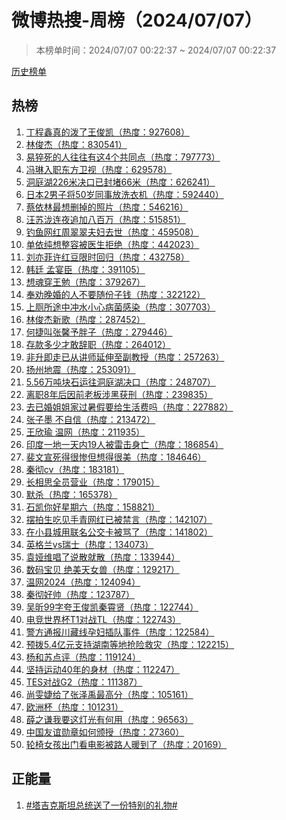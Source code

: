 <h1>
微博热搜-周榜（2024/07/07）
</h1>
<blockquote>
<p>
本榜单时间：2024/07/07 00:22:37 ~ 2024/07/07 00:22:37
</p>
</blockquote>
<p>
<a href="https://github.com/daifee/weibo-hot-search/tree/main/archives/weekly">历史榜单</a>
</p>
<h2>
热榜
</h2>
<ol>

<li>
<a href="https://s.weibo.com/weibo?q=%23%E4%B8%81%E7%A8%8B%E9%91%AB%E7%9C%9F%E7%9A%84%E6%B3%BC%E4%BA%86%E7%8E%8B%E4%BF%8A%E5%87%AF%23" target="weibo">
丁程鑫真的泼了王俊凯（热度：927608）
</a>
</li>

<li>
<a href="https://s.weibo.com/weibo?q=%23%E6%9E%97%E4%BF%8A%E6%9D%B0%23" target="weibo">
林俊杰（热度：830541）
</a>
</li>

<li>
<a href="https://s.weibo.com/weibo?q=%23%E6%98%93%E7%8C%9D%E6%AD%BB%E7%9A%84%E4%BA%BA%E5%BE%80%E5%BE%80%E6%9C%89%E8%BF%994%E4%B8%AA%E5%85%B1%E5%90%8C%E7%82%B9%23" target="weibo">
易猝死的人往往有这4个共同点（热度：797773）
</a>
</li>

<li>
<a href="https://s.weibo.com/weibo?q=%23%E5%86%AF%E7%90%B3%E5%85%A5%E8%81%8C%E4%B8%9C%E6%96%B9%E5%8D%AB%E8%A7%86%23" target="weibo">
冯琳入职东方卫视（热度：629578）
</a>
</li>

<li>
<a href="https://s.weibo.com/weibo?q=%23%E6%B4%9E%E5%BA%AD%E6%B9%96226%E7%B1%B3%E5%86%B3%E5%8F%A3%E5%B7%B2%E5%B0%81%E5%A0%B566%E7%B1%B3%23" target="weibo">
洞庭湖226米决口已封堵66米（热度：626241）
</a>
</li>

<li>
<a href="https://s.weibo.com/weibo?q=%23%E6%97%A5%E6%9C%AC2%E7%94%B7%E5%AD%90%E5%B0%8650%E5%B2%81%E5%90%8C%E4%BA%8B%E6%94%BE%E6%B4%97%E8%A1%A3%E6%9C%BA%23" target="weibo">
日本2男子将50岁同事放洗衣机（热度：592440）
</a>
</li>

<li>
<a href="https://s.weibo.com/weibo?q=%23%E8%94%A1%E4%BE%9D%E6%9E%97%E6%9C%80%E6%83%B3%E5%88%A0%E6%8E%89%E7%9A%84%E7%85%A7%E7%89%87%23" target="weibo">
蔡依林最想删掉的照片（热度：546216）
</a>
</li>

<li>
<a href="https://s.weibo.com/weibo?q=%23%E6%B1%AA%E8%8B%8F%E6%B3%B7%E8%BF%9E%E5%A4%9C%E8%BF%BD%E5%8A%A0%E5%85%AB%E7%99%BE%E4%B8%87%23" target="weibo">
汪苏泷连夜追加八百万（热度：515851）
</a>
</li>

<li>
<a href="https://s.weibo.com/weibo?q=%23%E9%92%93%E9%B1%BC%E7%BD%91%E7%BA%A2%E5%91%A8%E7%BF%A0%E7%BF%A0%E5%A4%AB%E5%A6%87%E5%8E%BB%E4%B8%96%23" target="weibo">
钓鱼网红周翠翠夫妇去世（热度：459508）
</a>
</li>

<li>
<a href="https://s.weibo.com/weibo?q=%23%E5%8D%95%E4%BE%9D%E7%BA%AF%E6%83%B3%E6%95%B4%E5%AE%B9%E8%A2%AB%E5%8C%BB%E7%94%9F%E6%8B%92%E7%BB%9D%23" target="weibo">
单依纯想整容被医生拒绝（热度：442023）
</a>
</li>

<li>
<a href="https://s.weibo.com/weibo?q=%23%E5%88%98%E4%BA%A6%E8%8F%B2%E8%AE%B8%E7%BA%A2%E8%B1%86%E9%99%90%E6%97%B6%E5%9B%9E%E5%BD%92%23" target="weibo">
刘亦菲许红豆限时回归（热度：432758）
</a>
</li>

<li>
<a href="https://s.weibo.com/weibo?q=%23%E9%9F%A9%E5%BB%B7%20%E5%AD%9F%E5%AE%B4%E8%87%A3%23" target="weibo">
韩廷 孟宴臣（热度：391105）
</a>
</li>

<li>
<a href="https://s.weibo.com/weibo?q=%23%E6%83%B3%E9%AD%82%E7%A9%BF%E7%8E%8B%E5%8B%89%23" target="weibo">
想魂穿王勉（热度：379267）
</a>
</li>

<li>
<a href="https://s.weibo.com/weibo?q=%23%E5%A5%89%E5%8A%9D%E6%99%9A%E5%A9%9A%E7%9A%84%E4%BA%BA%E4%B8%8D%E8%A6%81%E9%9A%8F%E4%BB%BD%E5%AD%90%E9%92%B1%23" target="weibo">
奉劝晚婚的人不要随份子钱（热度：322122）
</a>
</li>

<li>
<a href="https://s.weibo.com/weibo?q=%23%E4%B8%8A%E5%8E%95%E6%89%80%E9%80%94%E4%B8%AD%E5%86%B2%E6%B0%B4%E5%B0%8F%E5%BF%83%E7%97%85%E8%8F%8C%E6%84%9F%E6%9F%93%23" target="weibo">
上厕所途中冲水小心病菌感染（热度：307703）
</a>
</li>

<li>
<a href="https://s.weibo.com/weibo?q=%23%E6%9E%97%E4%BF%8A%E6%9D%B0%E6%96%B0%E6%AD%8C%23" target="weibo">
林俊杰新歌（热度：287452）
</a>
</li>

<li>
<a href="https://s.weibo.com/weibo?q=%23%E4%BD%95%E6%8D%B7%E5%8F%AB%E5%BC%A0%E9%A6%A8%E4%BA%88%E8%83%96%E5%AD%90%23" target="weibo">
何捷叫张馨予胖子（热度：279446）
</a>
</li>

<li>
<a href="https://s.weibo.com/weibo?q=%23%E5%AD%98%E6%AC%BE%E5%A4%9A%E5%B0%91%E6%89%8D%E6%95%A2%E8%BE%9E%E8%81%8C%23" target="weibo">
存款多少才敢辞职（热度：264012）
</a>
</li>

<li>
<a href="https://s.weibo.com/weibo?q=%23%E9%9D%9E%E5%8D%87%E5%8D%B3%E8%B5%B0%E5%B7%B2%E4%BB%8E%E8%AE%B2%E5%B8%88%E5%BB%B6%E4%BC%B8%E8%87%B3%E5%89%AF%E6%95%99%E6%8E%88%23" target="weibo">
非升即走已从讲师延伸至副教授（热度：257263）
</a>
</li>

<li>
<a href="https://s.weibo.com/weibo?q=%23%E6%89%AC%E5%B7%9E%E5%9C%B0%E9%9C%87%23" target="weibo">
扬州地震（热度：253091）
</a>
</li>

<li>
<a href="https://s.weibo.com/weibo?q=%235.56%E4%B8%87%E5%90%A8%E5%9D%97%E7%9F%B3%E8%BF%90%E5%BE%80%E6%B4%9E%E5%BA%AD%E6%B9%96%E5%86%B3%E5%8F%A3%23" target="weibo">
5.56万吨块石运往洞庭湖决口（热度：248707）
</a>
</li>

<li>
<a href="https://s.weibo.com/weibo?q=%23%E7%A6%BB%E8%81%8C8%E5%B9%B4%E5%90%8E%E5%9B%A0%E5%89%8D%E8%80%81%E6%9D%BF%E6%B6%89%E9%BB%91%E8%8E%B7%E5%88%91%23" target="weibo">
离职8年后因前老板涉黑获刑（热度：239835）
</a>
</li>

<li>
<a href="https://s.weibo.com/weibo?q=%23%E5%8E%BB%E5%B7%B2%E5%A9%9A%E5%A7%90%E5%A7%90%E5%AE%B6%E8%BF%87%E6%9A%91%E5%81%87%E8%A6%81%E7%BB%99%E7%94%9F%E6%B4%BB%E8%B4%B9%E5%90%97%23" target="weibo">
去已婚姐姐家过暑假要给生活费吗（热度：227882）
</a>
</li>

<li>
<a href="https://s.weibo.com/weibo?q=%23%E5%BC%A0%E5%AD%90%E5%A2%A8%20%E4%B8%8D%E8%87%AA%E4%BF%A1%23" target="weibo">
张子墨 不自信（热度：213472）
</a>
</li>

<li>
<a href="https://s.weibo.com/weibo?q=%23%E7%8E%8B%E6%AC%A3%E7%91%9C%20%E6%B8%A9%E7%BD%91%23" target="weibo">
王欣瑜 温网（热度：211935）
</a>
</li>

<li>
<a href="https://s.weibo.com/weibo?q=%23%E5%8D%B0%E5%BA%A6%E4%B8%80%E5%9C%B0%E4%B8%80%E5%A4%A9%E5%86%8519%E4%BA%BA%E8%A2%AB%E9%9B%B7%E5%87%BB%E8%BA%AB%E4%BA%A1%23" target="weibo">
印度一地一天内19人被雷击身亡（热度：186854）
</a>
</li>

<li>
<a href="https://s.weibo.com/weibo?q=%23%E8%A3%B4%E6%96%87%E5%AE%A3%E6%AD%BB%E5%BE%97%E5%BE%88%E6%83%A8%E4%BD%86%E6%83%B3%E5%BE%97%E5%BE%88%E7%BE%8E%23" target="weibo">
裴文宣死得很惨但想得很美（热度：184646）
</a>
</li>

<li>
<a href="https://s.weibo.com/weibo?q=%23%E7%A7%A6%E5%BD%BBcv%23" target="weibo">
秦彻cv（热度：183181）
</a>
</li>

<li>
<a href="https://s.weibo.com/weibo?q=%23%E9%95%BF%E7%9B%B8%E6%80%9D%E5%85%A8%E5%91%98%E8%90%A5%E4%B8%9A%23" target="weibo">
长相思全员营业（热度：179015）
</a>
</li>

<li>
<a href="https://s.weibo.com/weibo?q=%23%E9%BB%98%E6%9D%80%23" target="weibo">
默杀（热度：165378）
</a>
</li>

<li>
<a href="https://s.weibo.com/weibo?q=%23%E7%9F%B3%E5%87%AF%E4%BD%A0%E5%A5%BD%E6%98%9F%E6%9C%9F%E5%85%AD%23" target="weibo">
石凯你好星期六（热度：158821）
</a>
</li>

<li>
<a href="https://s.weibo.com/weibo?q=%23%E6%91%86%E6%8B%8D%E7%94%9F%E5%90%83%E8%A7%81%E6%89%8B%E9%9D%92%E7%BD%91%E7%BA%A2%E5%B7%B2%E8%A2%AB%E7%A6%81%E8%A8%80%23" target="weibo">
摆拍生吃见手青网红已被禁言（热度：142107）
</a>
</li>

<li>
<a href="https://s.weibo.com/weibo?q=%23%E5%9C%A8%E5%B0%8F%E5%8E%BF%E5%9F%8E%E7%94%A8%E8%81%94%E5%90%8D%E5%85%AC%E4%BA%A4%E5%8D%A1%E8%A2%AB%E9%AA%82%E4%BA%86%23" target="weibo">
在小县城用联名公交卡被骂了（热度：141802）
</a>
</li>

<li>
<a href="https://s.weibo.com/weibo?q=%23%E8%8B%B1%E6%A0%BC%E5%85%B0vs%E7%91%9E%E5%A3%AB%23" target="weibo">
英格兰vs瑞士（热度：134073）
</a>
</li>

<li>
<a href="https://s.weibo.com/weibo?q=%23%E8%A2%81%E5%A8%85%E7%BB%B4%E5%94%B1%E4%BA%86%E8%AF%B4%E6%95%A3%E5%B0%B1%E6%95%A3%23" target="weibo">
袁娅维唱了说散就散（热度：133944）
</a>
</li>

<li>
<a href="https://s.weibo.com/weibo?q=%23%E6%95%B0%E7%A0%81%E5%AE%9D%E8%B4%9D%20%E7%BB%9D%E7%BE%8E%E5%A4%A9%E5%A5%B3%E5%85%BD%23" target="weibo">
数码宝贝 绝美天女兽（热度：129217）
</a>
</li>

<li>
<a href="https://s.weibo.com/weibo?q=%23%E6%B8%A9%E7%BD%912024%23" target="weibo">
温网2024（热度：124094）
</a>
</li>

<li>
<a href="https://s.weibo.com/weibo?q=%23%E7%A7%A6%E5%BD%BB%E5%A5%BD%E5%B8%85%23" target="weibo">
秦彻好帅（热度：123787）
</a>
</li>

<li>
<a href="https://s.weibo.com/weibo?q=%23%E5%90%B4%E6%98%9599%E5%AD%97%E5%A4%B8%E7%8E%8B%E4%BF%8A%E5%87%AF%E7%A7%A6%E9%9C%84%E8%B4%A4%23" target="weibo">
吴昕99字夸王俊凯秦霄贤（热度：122744）
</a>
</li>

<li>
<a href="https://s.weibo.com/weibo?q=%23%E7%94%B5%E7%AB%9E%E4%B8%96%E7%95%8C%E6%9D%AFT1%E5%AF%B9%E6%88%98TL%23" target="weibo">
电竞世界杯T1对战TL（热度：122743）
</a>
</li>

<li>
<a href="https://s.weibo.com/weibo?q=%23%E8%AD%A6%E6%96%B9%E9%80%9A%E6%8A%A5%E5%B7%9D%E8%97%8F%E7%BA%BF%E5%AD%95%E5%A6%87%E6%8F%92%E9%98%9F%E4%BA%8B%E4%BB%B6%23" target="weibo">
警方通报川藏线孕妇插队事件（热度：122584）
</a>
</li>

<li>
<a href="https://s.weibo.com/weibo?q=%23%E9%A2%84%E6%8B%A85.4%E4%BA%BF%E5%85%83%E6%94%AF%E6%8C%81%E6%B9%96%E5%8D%97%E7%AD%89%E5%9C%B0%E6%8A%A2%E9%99%A9%E6%95%91%E7%81%BE%23" target="weibo">
预拨5.4亿元支持湖南等地抢险救灾（热度：122215）
</a>
</li>

<li>
<a href="https://s.weibo.com/weibo?q=%23%E6%9D%A8%E5%92%8C%E8%8B%8F%E7%82%B9%E8%AF%84%23" target="weibo">
杨和苏点评（热度：119124）
</a>
</li>

<li>
<a href="https://s.weibo.com/weibo?q=%23%E5%9D%9A%E6%8C%81%E8%BF%90%E5%8A%A840%E5%B9%B4%E7%9A%84%E8%BA%AB%E6%9D%90%23" target="weibo">
坚持运动40年的身材（热度：112247）
</a>
</li>

<li>
<a href="https://s.weibo.com/weibo?q=%23TES%E5%AF%B9%E6%88%98G2%23" target="weibo">
TES对战G2（热度：111387）
</a>
</li>

<li>
<a href="https://s.weibo.com/weibo?q=%23%E5%B0%9A%E9%9B%AF%E5%A9%95%E7%BB%99%E4%BA%86%E5%BC%A0%E6%B3%BD%E7%A6%B9%E6%9C%80%E9%AB%98%E5%88%86%23" target="weibo">
尚雯婕给了张泽禹最高分（热度：105161）
</a>
</li>

<li>
<a href="https://s.weibo.com/weibo?q=%23%E6%AC%A7%E6%B4%B2%E6%9D%AF%23" target="weibo">
欧洲杯（热度：101231）
</a>
</li>

<li>
<a href="https://s.weibo.com/weibo?q=%23%E8%96%9B%E4%B9%8B%E8%B0%A6%E6%88%91%E8%A6%81%E8%BF%99%E7%81%AF%E5%85%89%E6%9C%89%E4%BD%95%E7%94%A8%23" target="weibo">
薛之谦我要这灯光有何用（热度：96563）
</a>
</li>

<li>
<a href="https://s.weibo.com/weibo?q=%23%E4%B8%AD%E5%9B%BD%E5%8F%8B%E8%B0%8A%E5%8B%8B%E7%AB%A0%E5%A6%82%E4%BD%95%E9%A2%81%E6%8E%88%23" target="weibo">
中国友谊勋章如何颁授（热度：27360）
</a>
</li>

<li>
<a href="https://s.weibo.com/weibo?q=%23%E8%BD%AE%E6%A4%85%E5%A5%B3%E5%AD%A9%E5%87%BA%E9%97%A8%E7%9C%8B%E7%94%B5%E5%BD%B1%E8%A2%AB%E8%B7%AF%E4%BA%BA%E6%9A%96%E5%88%B0%E4%BA%86%23" target="weibo">
轮椅女孩出门看电影被路人暖到了（热度：20169）
</a>
</li>

</ol>
<h2>
正能量
</h2>
<ol>

<li>
<a href="https://s.weibo.com/weibo?q=%23%23%E5%A1%94%E5%90%89%E5%85%8B%E6%96%AF%E5%9D%A6%E6%80%BB%E7%BB%9F%E9%80%81%E4%BA%86%E4%B8%80%E4%BB%BD%E7%89%B9%E5%88%AB%E7%9A%84%E7%A4%BC%E7%89%A9%23%23" target="weibo">
#塔吉克斯坦总统送了一份特别的礼物#
</a>
</li>

</ol>